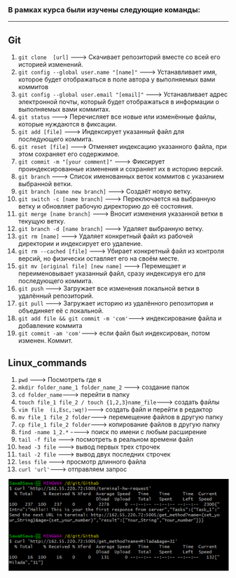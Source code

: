### В рамках курса были изучены следующие команды:
____________________________________________________
## Git
1. ```git clone  [url]``` ---> Скачивает репозиторий вместе со всей его историей изменений.
2. ```git config --global user.name "[name]"``` ---> Устанавливает имя, которое будет отображаться в поле автора у выполняемых вами коммитов
3. ```git config --global user.email "[email]"``` ---> Устанавливает адрес электронной почты, который будет отображаться в информации о выполняемых вами коммитах.
4. ```git status``` ---> Перечисляет все новые или изменённые файлы, которые нуждаются в фиксации.
5. ```git add [file]``` ---> Индексирует указанный файл для последующего коммита.
6. ```git reset [file]``` ---> Отменяет индексацию указанного файла, при этом сохраняет его содержимое.
7. ```git commit -m "[your comment]"``` ---> Фиксирует проиндексированные изменения и сохраняет их в историю версий.
8. ```git branch``` ---> Список именованных веток коммитов с указанием выбранной ветки.
9. ```git branch [name new branch]``` ---> Создаёт новую ветку.
10. ```git switch -c [name branch]``` ---> Переключается на выбранную ветку и обновляет рабочую директорию до её состояния.
11. ```git merge [name branch]``` ---> Вносит изменения указанной ветки в текущую ветку.
12. ```git branch -d [name branch]``` ---> Удаляет выбранную ветку.
13. ```git rm [name]``` ---> Удаляет конкретный файл из рабочей директории и индексирует его удаление.
14. ```git rm --cached [file]``` ---> Убирает конкретный файл из контроля версий, но физически оставляет его на своём месте.
15. ```git mv [original file] [new name]``` ---> Перемещает и переименовывает указанный файл, сразу индексируя его для последующего коммита.
16. ```git push``` ---> Загружает все изменения локальной ветки в удалённый репозиторий.
17. ```git pull``` ---> Загружает историю из удалённого репозитория и объединяет её с локальной.
18. ```git add file && git commit -m 'com'```---> индексирование файла и добавление коммита
19. ```git commit -am 'com'```---> если файл был индексирован, потом изменен. Коммит.

## Linux_commands
1. ```pwd``` ---> Посмотреть где я
2. ```mkdir folder_name_1 folder_name_2``` ---> создание папок
3. ```cd folder_name```---> перейти в папку
4. ```touch file_1 file_2 / touch {1,2,3}name_file```---> создать файлы
5. ```vim file  (i,Esc,:wq!)```---> создать файл и перейти в редактор
6. ```mv file_1 file_2 folder```---> перемещение файлов в другую папку
7. ```cp file_1 file_2 folder```---> копирование файлов в другую папку
8. ```find -name 1_2.*``` ----> поиск по имени с любым расширение
9. ```tail -f file``` ---> посмотреть в реальном времени файл 
10. ```head -3 file``` ---> вывод первых трех строчек
11. ```tail -2 file``` ---> вывод двух последних строчек
12. ```less file``` ---> просмотр длинного файла
13. ```curl 'url'```---> отправляем запрос   
   
![](https://github.com/MiladaSav/Git/blob/main/Curl_link.png)
